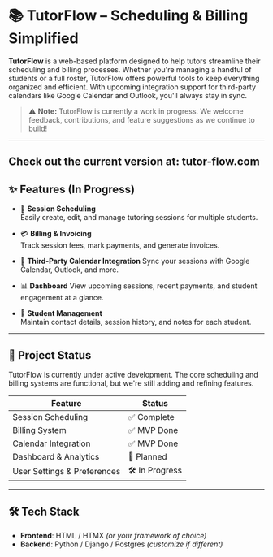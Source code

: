 # 📚 TutorFlow – Scheduling & Billing Simplified

**TutorFlow** is a web-based platform designed to help tutors streamline their scheduling and billing processes. Whether you're managing a handful of students or a full roster, TutorFlow offers powerful tools to keep everything organized and efficient. With upcoming integration support for third-party calendars like Google Calendar and Outlook, you'll always stay in sync.

> ⚠️ **Note:** TutorFlow is currently a work in progress. We welcome feedback, contributions, and feature suggestions as we continue to build!

---
## Check out the current version at: tutor-flow.com
## ✨ Features (In Progress)

- 📅 **Session Scheduling**  
  Easily create, edit, and manage tutoring sessions for multiple students.

- 💳 **Billing & Invoicing**  
  Track session fees, mark payments, and generate invoices.

- 🔗 **Third-Party Calendar Integration** 
  Sync your sessions with Google Calendar, Outlook, and more.

- 📊 **Dashboard** 
  View upcoming sessions, recent payments, and student engagement at a glance.

- 📁 **Student Management**  
  Maintain contact details, session history, and notes for each student.

---

## 🚧 Project Status

TutorFlow is currently under active development. The core scheduling and billing systems are functional, but we're still adding and refining features.

| Feature                     | Status         |
|----------------------------|----------------|
| Session Scheduling         | ✅ Complete     |
| Billing System             | ✅ MVP Done     |
| Calendar Integration       | ✅ MVP Done  |
| Dashboard & Analytics      | 🚧 Planned      |
| User Settings & Preferences| 🛠️ In Progress |

---

## 🛠️ Tech Stack

- **Frontend**: HTML / HTMX *(or your framework of choice)*
- **Backend**: Python / Django / Postgres *(customize if different)*


